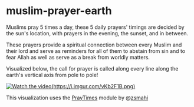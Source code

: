 # muslim-prayer-earth

Muslims pray 5 times a day, these 5 daily prayers' timings are decided by the sun's location, with prayers in the evening, the sunset, and in between.

These prayers provide a spiritual connection between every Muslim and their lord and serve as reminders for all of them to abstain from sin and to fear Allah as well as serve as a break from worldly matters.

Visualized below, the call for prayer is called along every line along the earth's vertical axis from pole to pole! 

[![Watch the video](https://img.youtube.com/vi/WbuIbGXffJI/maxresdefault.jpg)(https://i.imgur.com/vKb2F1B.png)](https://youtu.be/WbuIbGXffJI)

This visualization uses the [PrayTimes](https://gist.github.com/zsmahi/3761923) module by @[zsmahi](https://github.com/zsmahi)

